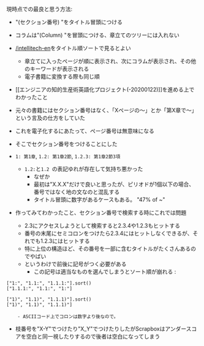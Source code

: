 
現時点での最良と思う方法:
- "(セクション番号) "をタイトル冒頭につける
- コラムは"(Column) "を冒頭につける、章立てのツリーには入れない
- [/intellitech-en](https://scrapbox.io/intellitech-en)をタイトル順ソートで見るとよい
    - 章立てに入ったページが順に表示され、次にコラムが表示され、その他のキーワードが表示される
    - 電子書籍に変換する際も同じ順

- [[エンジニアの知的生産術英語化プロジェクト(-20200122)]]を進める上でわかったこと
- 元々の書籍にはセクション番号はなく、「Xページの〜」とか「第X章で〜」という言及の仕方をしていた
- これを電子化するにあたって、ページ番号は無意味になる
- そこでセクション番号をつけることにした
- `1: 第1章`, `1.2: 第1章2節`, `1.2.3: 第1章2節3項`
    - `1.2:`と`1.2 `の表記ゆれが存在して気持ち悪かった
        - なぜか
        - 最初は"X.X.X"だけで良いと思ったが、ピリオドが1個以下の場合、番号ではなく地の文なのと混乱する
        - タイトル冒頭に数字があるケースもある。 "47% of ~"
- 作ってみてわかったこと、セクション番号で検索する時にこれでは問題
    - 2.3にアクセスしようとして検索すると2.3.4や1.2.3もヒットする
    - 番号の末尾にセミコロンをつけたら2.3.4にはヒットしなくできるが、それでも1.2.3にはヒットする
    - 特に上位の構造ほど、その番号を一部に含むタイトルがたくさんあるのでやばい
    - というわけで前後に記号がつく必要がある
        - この記号は適当なものを選んでしまうとソート順が崩れる
:

```
["1:", "1.1:", "1.1.1:"].sort()
["1.1.1:", "1.1:", "1:"]

["1)", "1.1)", "1.1.1)"].sort()
["1)", "1.1)", "1.1.1)"]
```

        - ASCIIコード上でコロンは数字より後なので。
- 枝番号を"X-Y"でつけたり"X_Y"でつけたりしたがScrapboxはアンダースコアを空白と同一視したりするので後者は空白になってしまう
